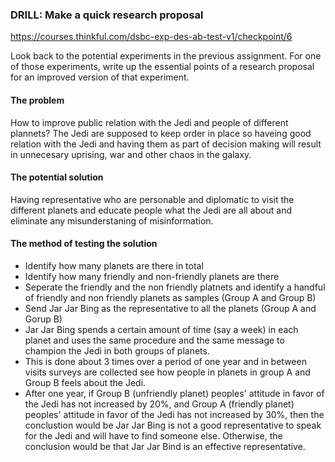 ### DRILL: Make a quick research proposal

https://courses.thinkful.com/dsbc-exp-des-ab-test-v1/checkpoint/6

Look back to the potential experiments in the previous assignment. For one of those experiments, write up the essential points of a research proposal for an improved version of that experiment.


#### The problem

How to improve public relation with the Jedi and people of different plannets? 
The Jedi are supposed to keep order in place so haveing good relation with the Jedi and having them as part of decision making will result in unnecesary uprising, war and other chaos in the galaxy.


#### The potential solution

Having representative who are personable and diplomatic to visit the different planets and educate people what the Jedi are all about and eliminate any misunderstaning of misinformation.


#### The method of testing the solution

* Identify how many planets are there in total
* Identify how many friendly and non-friendly planets are there
* Seperate the friendly and the non friendly platnets and identify a handful of friendly and non friendly planets as samples (Group A and Group B)
* Send Jar Jar Bing as the representative to all the planets (Group A and Gorup B) 
* Jar Jar Bing spends a certain amount of time (say a week) in each planet and uses the same procedure and the same message to champion the Jedi in both groups of planets.
* This is done about 3 times over a period of one  year and in between visits surveys are collected see how people in planets in group A and Group B feels about the Jedi. 
* After one year, if Group B (unfriendly planet) peoples' attitude in favor of the Jedi has not increased by 20%, and Group A (friendly planet) peoples' attitude in favor of the Jedi has not increased by 30%, then the conclustion would be Jar Jar Bing is not a good representative to speak for the Jedi and will have to find someone else. Otherwise, the conclusion would be that Jar Jar Bind is an effective representative. 
